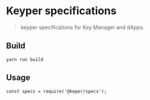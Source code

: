 # Keyper specifications

> keyper specifications for Key Manager and dApps.

## Build

```
yarn run build
```

## Usage

```
const specs = require('@keper/specs');
```
